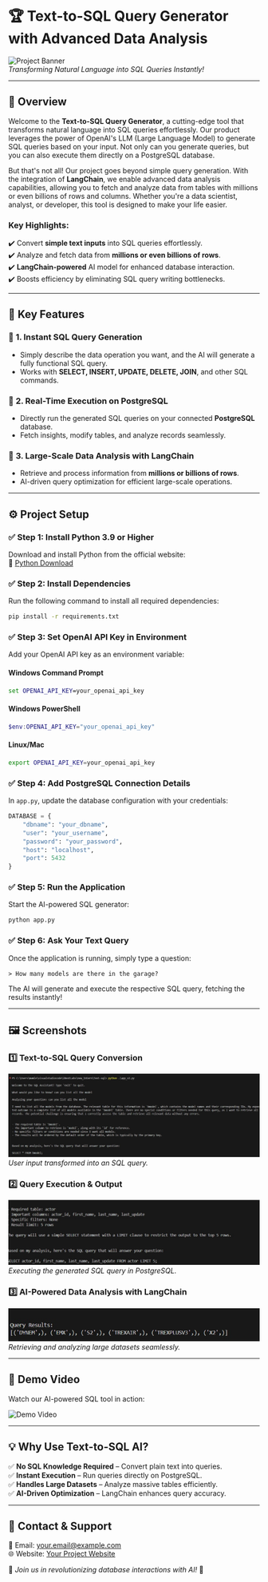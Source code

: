 # 🏆 **Text-to-SQL Query Generator with Advanced Data Analysis**

![Project Banner](assets/banner.png)  
*Transforming Natural Language into SQL Queries Instantly!*

---

## 🚀 **Overview**

Welcome to the **Text-to-SQL Query Generator**, a cutting-edge tool that transforms natural language into SQL queries effortlessly. Our product leverages the power of OpenAI's LLM (Large Language Model) to generate SQL queries based on your input. Not only can you generate queries, but you can also execute them directly on a PostgreSQL database. 

But that's not all! Our project goes beyond simple query generation. With the integration of **LangChain**, we enable advanced data analysis capabilities, allowing you to fetch and analyze data from tables with millions or even billions of rows and columns. Whether you're a data scientist, analyst, or developer, this tool is designed to make your life easier.

### **Key Highlights:**
✔️ Convert **simple text inputs** into SQL queries effortlessly.    
✔️ Analyze and fetch data from **millions or even billions of rows**.  
✔️ **LangChain-powered** AI model for enhanced database interaction.  
✔️ Boosts efficiency by eliminating SQL query writing bottlenecks.  

---

## 📌 **Key Features**

### 🔹 **1. Instant SQL Query Generation**
- Simply describe the data operation you want, and the AI will generate a fully functional SQL query.
- Works with **SELECT, INSERT, UPDATE, DELETE, JOIN**, and other SQL commands.

### 🔹 **2. Real-Time Execution on PostgreSQL**
- Directly run the generated SQL queries on your connected **PostgreSQL** database.
- Fetch insights, modify tables, and analyze records seamlessly.

### 🔹 **3. Large-Scale Data Analysis with LangChain**
- Retrieve and process information from **millions or billions of rows**.
- AI-driven query optimization for efficient large-scale operations.

---

## ⚙️ **Project Setup**

### ✅ Step 1: Install Python 3.9 or Higher
Download and install Python from the official website:  
🔗 [Python Download](https://www.python.org/downloads/)

### ✅ Step 2: Install Dependencies
Run the following command to install all required dependencies:

```bash
pip install -r requirements.txt
```

### ✅ Step 3: Set OpenAI API Key in Environment
Add your OpenAI API key as an environment variable:

#### **Windows Command Prompt**
```cmd
set OPENAI_API_KEY=your_openai_api_key
```

#### **Windows PowerShell**
```powershell
$env:OPENAI_API_KEY="your_openai_api_key"
```

#### **Linux/Mac**
```bash
export OPENAI_API_KEY=your_openai_api_key
```

### ✅ Step 4: Add PostgreSQL Connection Details
In `app.py`, update the database configuration with your credentials:

```python
DATABASE = {
    "dbname": "your_dbname",
    "user": "your_username",
    "password": "your_password",
    "host": "localhost",
    "port": 5432
}
```

### ✅ Step 5: Run the Application
Start the AI-powered SQL generator:

```bash
python app.py
```

### ✅ Step 6: Ask Your Text Query
Once the application is running, simply type a question:

```plaintext
> How many models are there in the garage?
```

The AI will generate and execute the respective SQL query, fetching the results instantly!

---

## 🖼️ **Screenshots**

### **1️⃣ Text-to-SQL Query Conversion**
![Query Conversion](assets/analyse.jpg)  
*User input transformed into an SQL query.*

### **2️⃣ Query Execution & Output**
![Query Output](assets/conversion.jpg)  
*Executing the generated SQL query in PostgreSQL.*

### **3️⃣ AI-Powered Data Analysis with LangChain**
![Large-Scale Analysis](assets/output.jpg)  
*Retrieving and analyzing large datasets seamlessly.*

---

## 🎥 **Demo Video**
Watch our AI-powered SQL tool in action:

![Demo Video](assets/demo_video.gif)

---

## 💡 **Why Use Text-to-SQL AI?**
✅ **No SQL Knowledge Required** – Convert plain text into queries.  
✅ **Instant Execution** – Run queries directly on PostgreSQL.  
✅ **Handles Large Datasets** – Analyze massive tables efficiently.  
✅ **AI-Driven Optimization** – LangChain enhances query accuracy.  

---

## 📩 **Contact & Support**
📧 Email: your.email@example.com  
🌐 Website: [Your Project Website](https://yourwebsite.com)  

🔹 *Join us in revolutionizing database interactions with AI!* 🚀
